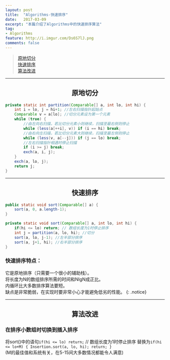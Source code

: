 ```yaml
---
layout: post
title:  "Algorithms-快速排序"
date:   2017-03-09
excerpt: "本篇介绍了Algorithms中的快速排序算法"
tag:
- Algorithms 
feature: http://i.imgur.com/Ds6S7lJ.png
comments: false
---  
```


><a href="#1">原地切分</a>  
><a href="#2">快速排序</a>   
><a href="#3">算法改进</a>    

***

<a name="1"></a>

## <center>原地切分</center>

```java
private static int partition(Comparable[] a, int lo, int hi) {
	int i = lo, j = hi+1; //左右扫描指针起始点
	Comparable v = a[lo]; //切分元素设为第一个元素
	while (true) {
		//由左向右扫描，若比切分元素小则继续，扫描至最右侧则停止
		while (less(a[++i], v)) if (i == hi) break;
		//由右向左扫描，若比切分元素大则继续，扫描至最左侧则停止
		while (less(v, a[--j])) if (j == lo) break;
		//左右扫描指针相遇时停止扫描
		if (i >= j) break;
		exch(a, i, j);
	}
	exch(a, lo, j);
	return j;
}
```

***

<a name="2"></a>

## <center>快速排序</center>  

```java
public static void sort(Comparable[] a) {
	sort(a, 0, a.length-1);
}

private static void sort(Comparable[] a, int lo, int hi) {
	if(hi <= lo) return; // 数组长度为1时停止排序
	int j = partition(a, lo, hi); //切分
	sort(a, lo, j-1); //左半部分排序
	sort(a, j+1, hi); //右半部分排序
}
```

### 快速排序特点：  

它是原地排序（只需要一个很小的辅助栈）。  
将长度为N的数组排序所需的时间和NlgN成正比。  
内循环比大多数排序算法要短。  
缺点是非常脆弱，在实现时要非常小心才能避免低劣的性能。
{: .notice} 

***

<a name="3"></a>

## <center>算法改进</center>  

### 在排序小数组时切换到插入排序  

将sort()中的语句`if(hi <= lo) return;` // 数组长度为1时停止排序
替换为`if(hi <= lo+M) { Insertion.sort(a, lo, hi); return; }`  
(M的最佳值和系统有关，在5-15间大多数情况都能令人满意)  


